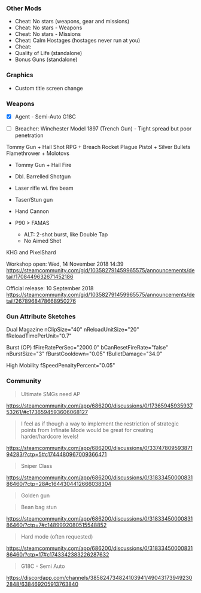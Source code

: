 ### Other Mods

- Cheat: No stars (weapons, gear and missions)
- Cheat: No stars - Weapons
- Cheat: No stars - Missions
- Cheat: Calm Hostages (hostages never run at you)
- Cheat:
- Quality of Life (standalone)
- Bonus Guns (standalone)

### Graphics

- Custom title screen change

### Weapons

- [x] Agent - Semi-Auto G18C

- [ ] Breacher: Winchester Model 1897 (Trench Gun) - Tight spread but poor penetration

Tommy Gun      + Hail Shot
RPG            + Breach Rocket
Plague Pistol  + Silver Bullets
Flamethrower   + Molotovs

- Tommy Gun + Hail Fire
- Dbl. Barrelled Shotgun
- Laser rifle wi. fire beam
- Taser/Stun gun
- Hand Cannon

- P90 > FAMAS
  - ALT: 2-shot burst, like Double Tap
  - No Aimed Shot



KHG and PixelShard

Workshop open:
Wed, 14 November 2018 14:39
https://steamcommunity.com/gid/103582791459965575/announcements/detail/1708449632671452186

Official release:
10 September 2018
https://steamcommunity.com/gid/103582791459965575/announcements/detail/2678968478668950276






### Gun Attribute Sketches

Dual Magazine
	nClipSize="40" nReloadUnitSize="20" fReloadTimePerUnit="0.7"

Burst (OP)
	fFireRatePerSec="2000.0" bCanResetFireRate="false"
	nBurstSize="3" fBurstCooldown="0.05"
	fBulletDamage="34.0"

High Mobility
	fSpeedPenaltyPercent="0.05"


### Community

> Ultimate SMGs need AP

https://steamcommunity.com/app/686200/discussions/0/1736594593593753261/#c1736594593606068127

> I feel as if though a way to implement the restriction of strategic points from Infinate Mode would be great for creating harder/hardcore levels!

https://steamcommunity.com/app/686200/discussions/0/3374780959387194283/?ctp=5#c1744480967009366471

> Sniper Class

https://steamcommunity.com/app/686200/discussions/0/3183345000083186460/?ctp=28#c1644304412666038304

> Golden gun

> Bean bag stun

https://steamcommunity.com/app/686200/discussions/0/3183345000083186460/?ctp=7#c1489992080515548852

> Hard mode (often requested)

https://steamcommunity.com/app/686200/discussions/0/3183345000083186460/?ctp=17#c1743342383226287632

> G18C - Semi Auto

https://discordapp.com/channels/385824734824103941/490431739492302848/638469205913763840
